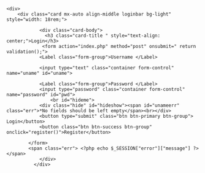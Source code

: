 <!DOCTYPE html>
<html lang="en">
<head>
<?php include "index.php"; ?>
<script src="js/ctrl.js"></script>
<link rel="stylesheet" href="https://stackpath.bootstrapcdn.com/bootstrap/4.3.1/css/bootstrap.min.css" integrity="sha384-ggOyR0iXCbMQv3Xipma34MD+dH/1fQ784/j6cY/iJTQUOhcWr7x9JvoRxT2MZw1T" crossorigin="anonymous">
    <link rel="stylesheet" href="css/design.css">
    <meta charset="UTF-8">
    <meta name="viewport" content="width=device-width, initial-scale=1.0">
    <meta http-equiv="X-UA-Compatible" content="ie=edge">
   <title>Document</title>
</head>
<body>
  
    <div>
        <div class="card mx-auto align-middle loginbar bg-light" style="width: 18rem;">
                
                <div class="card-body">
                  <h3 class="card-title " style="text-align: center;">Login</h3>
                 <form action="index.php" method="post" onsubmit=" return validation();">
                <Label class="form-group">Username </Label>
                
                <input type="text" class="container form-control" name="uname" id="uname">
                
                <Label class="form-group">Password </Label>
                <input type="password" class="container form-control" name="password" id="pwd">
                    <br id="hideme">
                <div class="hide" id="hideshow"><span id="unameerr" class="err">*No fields should be left empty</span><br></div>
                <button type="submit" class="btn btn-primary btn-group"> Login</button> 
                <button class="btn btn-success btn-group" onclick="register()">Register</button>
                
            </form>
            <span class="err"> <?php echo $_SESSION["error"]["message"] ?></span>
                </div>
              </div> 
</div>    
</body>
</html>
